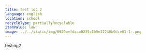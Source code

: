 ```yaml
---
title: test loc 2
language: english
location: school
recycleType: partiallyRecyclable
itemValue: low
image: ../../static/img/0920aefdaca0235c1b5e22248b6dce61-1-.png
---
```

testing2